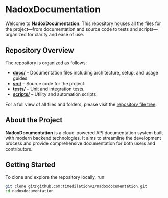# NadoxDocumentation

Welcome to **NadoxDocumentation**. This repository houses all the files for the project—from documentation and source code to tests and scripts—organized for clarity and ease of use.

## Repository Overview

The repository is organized as follows:
- **[docs/](docs/)** – Documentation files including architecture, setup, and usage guides.
- **[src/](src/)** – Source code for the project.
- **[tests/](tests/)** – Unit and integration tests.
- **[scripts/](scripts/)** – Utility and automation scripts.

For a full view of all files and folders, please visit the [repository file tree](https://github.com/timedilationv2/nadoxdocumentation/tree/main).

## About the Project

**NadoxDocumentation** is a cloud-powered API documentation system built with modern backend technologies. It aims to streamline the development process and provide comprehensive documentation for both users and contributors.

## Getting Started

To clone and explore the repository locally, run:
```bash
git clone git@github.com:timedilationv2/nadoxdocumentation.git
cd nadoxdocumentation

